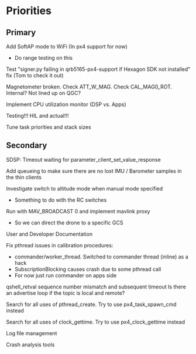 
# Priorities

## Primary

Add SoftAP mode to WiFi (In px4 support for now)
- Do range testing on this

Test "signer.py failing in qrb5165-px4-support if Hexagon SDK not installed" fix (Tom to check it out)

Magnetometer broken. Check ATT_W_MAG. Check CAL_MAG0_ROT. Internal? Not lined up on QGC?

Implement CPU utilization monitor (DSP vs. Apps)

Testing!!! HIL and actual!!!

Tune task priorities and stack sizes

## Secondary

SDSP: Timeout waiting for parameter_client_set_value_response

Add queueing to make sure there are no lost IMU / Barometer samples in the thin clients

Investigate switch to altitude mode when manual mode specified
- Something to do with the RC switches

Run with MAV_BROADCAST 0 and implement mavlink proxy
   * So we can direct the drone to a specific GCS

User and Developer Documentation

Fix pthread issues in calibration procedures:
- commander/worker_thread. Switched to commander thread (inline) as a hack
- SubscriptionBlocking causes crash due to some pthread call
- For now just run commander on apps side

qshell_retval sequence number mismatch and subsequent timeout
Is there an advertise loop if the topic is local and remote?

Search for all uses of pthread_create. Try to use px4_task_spawn_cmd instead

Search for all uses of clock_gettime. Try to use px4_clock_gettime instead

Log file management

Crash analysis tools
